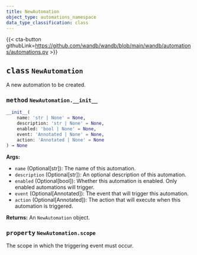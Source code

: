 ```yaml
---
title: NewAutomation
object_type: automations_namespace
data_type_classification: class
---
```


{{< cta-button githubLink=https://github.com/wandb/wandb/blob/main/wandb/automations/automations.py >}}



## <kbd>class</kbd> `NewAutomation`
A new automation to be created.


### <kbd>method</kbd> `NewAutomation.__init__`

```python
__init__(
    name: 'str | None' = None,
    description: 'str | None' = None,
    enabled: 'bool | None' = None,
    event: 'Annotated | None' = None,
    action: 'Annotated | None' = None
) → None
```

**Args:**
 
 - `name` (Optional[str]): The name of this automation.
 - `description` (Optional[str]): An optional description of this automation.
 - `enabled` (Optional[bool]): Whether this automation is enabled.  Only enabled automations will trigger.
 - `event` (Optional[Annotated]): The event that will trigger this automation.
 - `action` (Optional[Annotated]): The action that will execute when this automation is triggered.

**Returns:**
 An `NewAutomation` object.

### <kbd>property</kbd> `NewAutomation.scope`

The scope in which the triggering event must occur.
